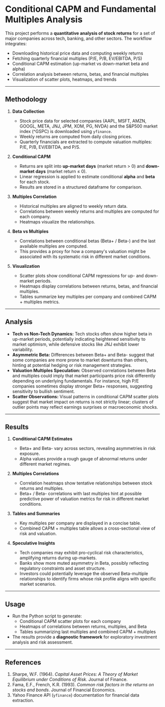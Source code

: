 # Conditional CAPM and Fundamental Multiples Analysis

This project performs a **quantitative analysis of stock returns** for a set of major companies across tech, banking, and other sectors. The workflow integrates:

- Downloading historical price data and computing weekly returns  
- Fetching quarterly financial multiples (P/E, P/B, EV/EBITDA, P/S)  
- Conditional CAPM estimation (up-market vs down-market beta and alpha)  
- Correlation analysis between returns, betas, and financial multiples  
- Visualization of scatter plots, heatmaps, and trends

---

## Methodology

1. **Data Collection**
   - Stock price data for selected companies (AAPL, MSFT, AMZN, GOOGL, META, JNJ, JPM, XOM, PG, NVDA) and the S&P500 market index (^GSPC) is downloaded using `yfinance`.
   - Weekly returns are computed from daily closing prices.
   - Quarterly financials are extracted to compute valuation multiples: P/E, P/B, EV/EBITDA, and P/S.

2. **Conditional CAPM**
   - Returns are split into **up-market days** (market return > 0) and **down-market days** (market return ≤ 0).
   - Linear regression is applied to estimate conditional **alpha** and **beta** for each stock.
   - Results are stored in a structured dataframe for comparison.

3. **Multiples Correlation**
   - Historical multiples are aligned to weekly return data.
   - Correlations between weekly returns and multiples are computed for each company.
   - Heatmaps visualize the relationships.

4. **Beta vs Multiples**
   - Correlations between conditional betas (Beta+ / Beta-) and the last available multiples are computed.
   - This provides a proxy for how a company's valuation might be associated with its systematic risk in different market conditions.

5. **Visualization**
   - Scatter plots show conditional CAPM regressions for up- and down-market periods.
   - Heatmaps display correlations between returns, betas, and financial multiples.
   - Tables summarize key multiples per company and combined CAPM + multiples metrics.

---

## Analysis

- **Tech vs Non-Tech Dynamics:** Tech stocks often show higher beta in up-market periods, potentially indicating heightened sensitivity to market optimism, while defensive stocks like JNJ exhibit lower variability.
- **Asymmetric Beta:** Differences between Beta+ and Beta- suggest that some companies are more prone to market downturns than others, hinting at potential hedging or risk management strategies.
- **Valuation Multiples Speculation:** Observed correlations between Beta and multiples could imply that market participants price risk differently depending on underlying fundamentals. For instance, high P/E companies sometimes display stronger Beta+ responses, suggesting sensitivity to bullish sentiment.
- **Scatter Observations:** Visual patterns in conditional CAPM scatter plots suggest that market impact on returns is not strictly linear; clusters of outlier points may reflect earnings surprises or macroeconomic shocks.

---

## Results

1. **Conditional CAPM Estimates**
   - Beta+ and Beta- vary across sectors, revealing asymmetries in risk exposure.
   - Alpha values provide a rough gauge of abnormal returns under different market regimes.

2. **Multiples Correlations**
   - Correlation heatmaps show tentative relationships between stock returns and multiples.
   - Beta+ / Beta- correlations with last multiples hint at possible predictive power of valuation metrics for risk in different market conditions.

3. **Tables and Summaries**
   - Key multiples per company are displayed in a concise table.
   - Combined CAPM + multiples table allows a cross-sectional view of risk and valuation.

4. **Speculative Insights**
   - Tech companies may exhibit pro-cyclical risk characteristics, amplifying returns during up-markets.
   - Banks show more muted asymmetry in Beta, possibly reflecting regulatory constraints and asset structure.
   - Investors could potentially leverage the observed Beta-multiple relationships to identify firms whose risk profile aligns with specific market scenarios.

---

## Usage

- Run the Python script to generate:
  - Conditional CAPM scatter plots for each company
  - Heatmaps of correlations between returns, multiples, and Beta
  - Tables summarizing last multiples and combined CAPM + multiples
- The results provide a **diagnostic framework** for exploratory investment analysis and risk assessment.

---

## References

1. Sharpe, W.F. (1964). *Capital Asset Prices: A Theory of Market Equilibrium under Conditions of Risk*. Journal of Finance.  
2. Fama, E.F., French, K.R. (1993). *Common risk factors in the returns on stocks and bonds*. Journal of Financial Economics.  
3. Yahoo Finance API (`yfinance`) documentation for financial data extraction.
